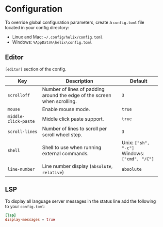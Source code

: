 # Configuration

To override global configuration parameters, create a `config.toml` file located in your config directory:

* Linux and Mac: `~/.config/helix/config.toml`
* Windows: `%AppData%\helix\config.toml`

## Editor

`[editor]` section of the config.

| Key | Description | Default |
|--|--|---------|
| `scrolloff` | Number of lines of padding around the edge of the screen when scrolling. | `3` |
| `mouse` | Enable mouse mode. | `true` |
| `middle-click-paste` | Middle click paste support. | `true` |
| `scroll-lines` | Number of lines to scroll per scroll wheel step. | `3` |
| `shell` | Shell to use when running external commands. | Unix: `["sh", "-c"]`<br/>Windows: `["cmd", "/C"]` |
| `line-number` | Line number display (`absolute`, `relative`) | `absolute` |

## LSP

To display all language server messages in the status line add the following to your `config.toml`:
```toml
[lsp]
display-messages = true
```
